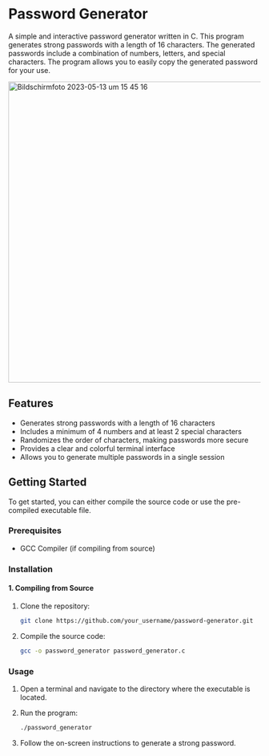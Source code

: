 
# Password Generator

<!-- [![License](https://img.shields.io/badge/license-MIT-blue.svg)](https://github.com/your_username/password-generator/blob/main/LICENSE) -->

A simple and interactive password generator written in C. This program generates strong passwords with a length of 16 characters. The generated passwords include a combination of numbers, letters, and special characters. The program allows you to easily copy the generated password for your use.

<img width="600" alt="Bildschirmfoto 2023-05-13 um 15 45 16" src="https://github.com/kit4py/StrongPassword/assets/105520646/c0b4ea3c-4752-46c4-ba0c-df38359650ad">

## Features

- Generates strong passwords with a length of 16 characters
- Includes a minimum of 4 numbers and at least 2 special characters
- Randomizes the order of characters, making passwords more secure
- Provides a clear and colorful terminal interface
- Allows you to generate multiple passwords in a single session

## Getting Started

To get started, you can either compile the source code or use the pre-compiled executable file.

### Prerequisites

- GCC Compiler (if compiling from source)

### Installation

#### 1. Compiling from Source

1. Clone the repository:

   ```bash
   git clone https://github.com/your_username/password-generator.git
   
2. Compile the source code:
   ```bash
   gcc -o password_generator password_generator.c
   

### Usage

1. Open a terminal and navigate to the directory where the executable is located.

2. Run the program:
   ```bash
   ./password_generator
   
3. Follow the on-screen instructions to generate a strong password.

